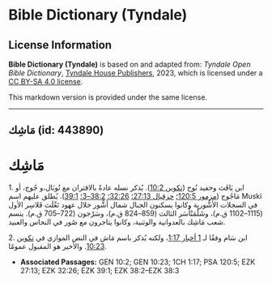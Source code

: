 # Bible Dictionary (Tyndale)

## License Information

**Bible Dictionary (Tyndale)** is based on and adapted from: _Tyndale Open Bible Dictionary_, [Tyndale House Publishers](https://tyndaleopenresources.com/), 2023, which is licensed under a [CC BY-SA 4.0 license](https://creativecommons.org/licenses/by-sa/4.0/legalcode.en).

This markdown version is provided under the same license.



--------------------------------

## مَاشِك (id: 443890)

مَاشِك
======

1\. ابن يَافَث وحفيد نُوح ([تكوين 10:2](https://ref.ly/Gen10:2)). يُذكر نسله عادةً بالاقتران مع تُوبَال،و جُوج، أو مَاجُوج ([مزمور 120:5؛](https://ref.ly/Ps120:5) [حزقيال 27:13؛](https://ref.ly/Ezek27:13) [32:26؛](https://ref.ly/Ezek32:26) [38:2–3؛](https://ref.ly/Ezek38:2-Ezek38:3) [39:1](https://ref.ly/Ezek39:1)). يُطلق عليهم اسم Muski في السجلات الأشُّورية وكانوا يسكنون الجبال شمال أَشُّور خلال عهود تَغْلَث فَلاسِر الأول (1115–1102 ق.م)، وشَلْمَنْأَسَر الثالث (859–824 ق.م)، وسَرْجون (722–705 ق.م). يتسم شعب مَاشِك بالعدوانية والوثنية، وكانوا يتاجرون مع صُور في النحاس والعبيد.

2\. ابن سَام وفقًا لـ [1 أخبار 1:17](https://ref.ly/1Chr1:17)، ولكنه يُذكر باسم مَاش في النص الموازي في [تكوين 10:23](https://ref.ly/Gen10:23). والأخير هو المقبول عمومًا.

* **Associated Passages:** GEN 10:2; GEN 10:23; 1CH 1:17; PSA 120:5; EZK 27:13; EZK 32:26; EZK 39:1; EZK 38:2–EZK 38:3

